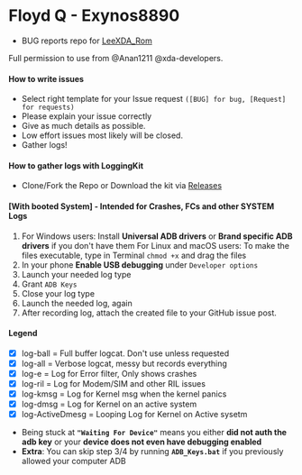 # Floyd Q - Exynos8890
* BUG reports repo for [LeeXDA_Rom](https://bit.ly/3cEpe0N)

Full permission to use from @Anan1211 @xda-developers.

#### How to write issues

* Select right template for your Issue request `([BUG] for bug, [Request] for requests)`
* Please explain your issue correctly
* Give as much details as possible.
* Low effort issues most likely will be closed.
* Gather logs!

#### How to gather logs with **LoggingKit**
* Clone/Fork the Repo or Download the kit via [Releases](https://github.com/Lethany/LeeXDA_Rom_Reports/releases)
#### [With booted System] - **Intended for Crashes, FCs and other SYSTEM Logs**

1) For Windows users: Install **Universal ADB drivers** or **Brand specific ADB drivers** if you don't have them
    For Linux and macOS users: To make the files executable, type in Terminal `chmod +x` and drag the files
2) In your phone **Enable USB debugging** under `Developer options`
3) Launch your needed log type
4) Grant `ADB Keys`
5) Close your log type
6) Launch the needed log, again
7) After recording log, attach the created file to your GitHub issue post.

#### **Legend**

- [x] log-ball			= Full buffer logcat. Don't use unless requested
- [x] log-all 			= Verbose logcat, messy but records everything
- [x] log-e 			= Log for Error filter, Only shows crashes
- [x] log-ril 			= Log for Modem/SIM and other RIL issues
- [x] log-kmsg			= Log for Kernel msg when the kernel panics
- [x] log-dmsg			= Log for Kernel on an active system
- [x] log-ActiveDmesg 	= Looping Log for Kernel on Active sysetm

* Being stuck at **`"Waiting For Device"`** means you either **did not auth the adb key** or your **device does not even have debugging enabled**
* **Extra**: You can skip step 3/4 by running **`ADB_Keys.bat`** if you previously allowed your computer ADB
